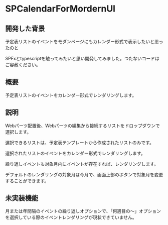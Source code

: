 # SPCalendarForMordernUI

## 開発した背景
予定表リストのイベントをモダンページにもカレンダー形式で表示したいと思ったのと

SPFxとtypescriptを触ってみたいと思い開発してみました。つたないコードはご容赦ください。

## 概要
予定表リストのイベントをカレンダー形式でレンダリングします。

## 説明
Webパーツ配置後、Webパーツの編集から接続するリストをドロップダウンで選択します。

選択できるリストは、予定表テンプレートから作成されたリストのみです。

選択されたリストのイベントをカレンダー形式でレンダリングします。

繰り返しイベントも対象月内にイベントが存在すれば、レンダリングします。

デフォルトのレンダリングの対象月は今月で、画面上部のボタンで対象月を変更することができます。

## 未実装機能
月または年間隔のイベントの繰り返しオプションで、「何週目の～」オプションを選択している際のイベントレンダリングが現状できていません。